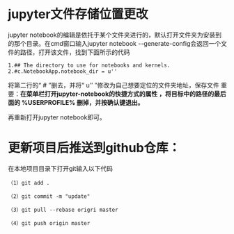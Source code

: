 # jupyter文件存储位置更改
jupyter notebook的编辑是依托于某个文件夹进行的，默认打开文件夹为安装到的那个目录。在cmd窗口输入jupyter notebook --generate-config会返回一个文件的路径，打开该文件，找到下面所示的代码

```
1.## The directory to use for notebooks and kernels.
2.#c.NotebookApp.notebook_dir = u''
```
将第二行的“ # ”删去，并将“ u’’ ”修改为自己想要定位的文件夹地址，保存文件
重要：**在菜单栏打开jupyter-notebook的快捷方式的属性 ，将目标中的路径的最后面的 %USERPROFILE% 删掉，并按确认键退出。**

再重新打开jupyter notebook即可。

# 更新项目后推送到github仓库：
 在本地项目目录下打开git输入以下代码
```
（1）git add .

（2）git commit -m "update"

（3）git pull --rebase origri master

（4）git push origin master
```
